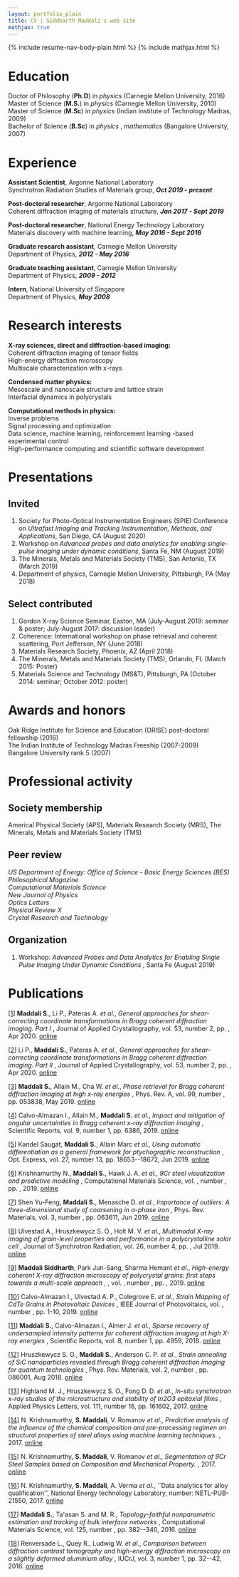 ```yaml
---
layout: portfolio_plain
title: CV | Siddharth Maddali's web site
mathjax: true
---
```

{% include resume-nav-body-plain.html %}
{% include mathjax.html %}

<a name="education"></a> 
# Education

Doctor of Philosophy (**Ph.D**) in _physics_ (Carnegie Mellon University, 2016)<br/>
Master of Science (**M.S.**) in _physics_ (Carnegie Mellon University, 2010)<br/>
Master of Science (**M.Sc**) in _physics_ (Indian Institute of Technology Madras, 2009)<br/>
Bachelor of Science (**B.Sc**) in _physics_ ,  _mathematics_ (Bangalore University, 2007)<br/>

<a name="workex"></a>
# Experience

**Assistant Scientist**, Argonne National Laboratory<br/>
Synchrotron Radiation Studies of Materials group, **_Oct 2019 - present_**
    
**Post-doctoral researcher**, Argonne National Laboratory<br/>
Coherent diffraction imaging of materials structure, **_Jan 2017 - Sept 2019_**
    
**Post-doctoral researcher**, National Energy Technology Laboratory<br/>
Materials discovery with machine learning, **_May 2016 - Sept 2016_**
    
**Graduate research assistant**, Carnegie Mellon University<br/>
Department of Physics, **_2012 - May 2016_**
    
**Graduate teaching assistant**, Carnegie Mellon University<br/>
Department of Physics, **_2009 - 2012_**
    
**Intern**, National University of Singapore<br/>
Department of Physics, **_May 2008_**

<a name="research"></a>
# Research interests

**X-ray sciences, direct and diffraction-based imaging:**<br/>
    Coherent diffraction imaging of tensor fields<br/>
    High-energy diffraction microscopy<br/>
    Multiscale characterization with x-rays
    
**Condensed matter physics:**<br/>
   Mesoscale and nanoscale structure and lattice strain<br/>
   Interfacial dynamics in polycrystals

**Computational methods in physics:**<br/>
   Inverse problems<br/>
   Signal processing and optimization<br/>
   Data science, machine learning, reinforcement learning -based experimental control<br/>
   High-performance computing and scientific software development



<a name="presentations"></a>
# Presentations

## Invited

1) Society for Photo-Optical Instrumentation Engineers (SPIE) Conference on _Ultrafast Imaging and Tracking Instrumentation, Methods, and Applications_, San Diego, CA (August 2020)<br/>
2) Workshop on _Advanced probes and data analytics for enabling single-pulse imaging under dynamic conditions_, Santa Fe, NM (August 2019)<br/>
3) The Minerals, Metals and Materials Society (TMS), San Antonio, TX (March 2019)<br/>
4) Department of physics, Carnegie Mellon University, Pittsburgh, PA (May 2018)<br/>

## Select contributed
1) Gordon X-ray Science Seminar, Easton, MA (July-August 2019: seminar & poster; July-August 2017: discussion leader)<br/>
2) Coherence: International workshop on phase retrieval and coherent scattering, Port Jefferson, NY (June 2018)<br/>
3) Materials Research Society, Phoenix, AZ (April 2018)<br/>
4) The Minerals, Metals and Materials Society (TMS), Orlando, FL (March 2015: Poster)<br/>
5) Materials Science and Technology (MS&T), Pittsburgh, PA (October 2014: seminar; October 2012: poster)

<a name="achievements"></a>
# Awards and honors

Oak Ridge Institute for Science and Education (ORISE) post-doctoral fellowship (2016)<br/>
The Indian Institute of Technology Madras Freeship (2007-2009)<br/>
Bangalore University rank 5 (2007)

<a name="professional"></a>
# Professional activity

## Society membership
Americal Physical Society (APS), Materials Research Society (MRS), The Minerals, Metals and Materials Society (TMS)

## Peer review
_US Department of Energy: Office of Science - Basic Energy Sciences (BES)_ <br/> 
_Philosophical Magazine_ <br/>
_Computational Materials Science_ <br/>
_New Journal of Physics_ <br/> 
_Optics Letters_ <br/> 
_Physical Review X_ <br/> 
_Crystal Research and Technology_

## Organization
1) Workshop: _Advanced Probes and Data Analytics for Enabling Single Pulse Imaging Under Dynamic Conditions_ , Santa Fe (August 2019)

# Publications

[<a id="cit-Maddali2020" href="#call-Maddali2020">1</a>] **Maddali S.**, Li P., Pateras A. <em>et al.</em>,  _General approaches for shear-correcting coordinate transformations in Bragg coherent diffraction imaging. Part I_ , Journal of Applied Crystallography, vol. 53, number 2, pp. , Apr 2020.  [online](https://doi.org/10.1107/S1600576720001363)

[<a id="cit-Li2020" href="#call-Li2020">2</a>] Li P., **Maddali S.**, Pateras A. <em>et al.</em>,  _General approaches for shear-correcting coordinate transformations in Bragg coherent diffraction imaging. Part II_ , Journal of Applied Crystallography, vol. 53, number 2, pp. , Apr 2020.  [online](https://doi.org/10.1107/S1600576720001375)

[<a id="cit-Maddali2019" href="#call-Maddali2019">3</a>] **Maddali S.**, Allain M., Cha W. <em>et al.</em>,  _Phase retrieval for Bragg coherent diffraction imaging at high x-ray energies_ , Phys. Rev. A, vol. 99, number , pp. 053838, May 2019.  [online](https://link.aps.org/doi/10.1103/PhysRevA.99.053838)

[<a id="cit-Calvo-Almazan2019" href="#call-Calvo-Almazan2019">4</a>] Calvo-Almazan I., Allain M., **Maddali S.** <em>et al.</em>,  _Impact and mitigation of angular uncertainties in Bragg coherent x-ray diffraction imaging_ , Scientific Reports, vol. 9, number 1, pp. 6386,  2019.  [online](https://doi.org/10.1038/s41598-019-42797-4)

[<a id="cit-Kandel2019" href="#call-Kandel2019">5</a>] Kandel Saugat, **Maddali S.**, Allain Marc <em>et al.</em>,  _Using automatic differentiation as a general framework for ptychographic reconstruction_ , Opt. Express, vol. 27, number 13, pp. 18653--18672, Jun 2019.  [online](http://www.opticsexpress.org/abstract.cfm?URI=oe-27-13-18653)

[<a id="cit-Krishnamurthy2019" href="#call-Krishnamurthy2019">6</a>] Krishnamurthy N., **Maddali S.**, Hawk J. A. <em>et al.</em>,  _9Cr steel visualization and predictive modeling_ , Computational Materials Science, vol. , number , pp. ,  2019.  [online](http://www.sciencedirect.com/science/article/pii/S0927025619301466)

[<a id="cit-Shen2019" href="#call-Shen2019">7</a>] Shen Yu-Feng, **Maddali S.**, Menasche D. <em>et al.</em>,  _Importance of outliers: A three-dimensional study of coarsening in $\alpha$-phase iron_ , Phys. Rev. Materials, vol. 3, number , pp. 063611, Jun 2019.  [online](https://link.aps.org/doi/10.1103/PhysRevMaterials.3.063611)

[<a id="cit-Ulvestad2019" href="#call-Ulvestad2019">8</a>] Ulvestad A., Hruszkewycz S. O., Holt M. V. <em>et al.</em>,  _Multimodal X-ray imaging of grain-level properties and performance in a polycrystalline solar cell_ , Journal of Synchrotron Radiation, vol. 26, number 4, pp. , Jul 2019.  [online](https://doi.org/10.1107/S1600577519003606)

[<a id="cit-Maddali2019a" href="#call-Maddali2019a">9</a>] **Maddali Siddharth**, Park Jun-Sang, Sharma Hemant <em>et al.</em>,  _High-energy coherent X-ray diffraction microscopy of polycrystal grains: first steps towards a multi-scale approach_ , , vol. , number , pp. ,  2019.  [online](http://arxiv.org/pdf/1903.11815v2)

[<a id="cit-Calvo-Almazan2019a" href="#call-Calvo-Almazan2019a">10</a>] Calvo-Almazan I., Ulvestad A. P., Colegrove E. <em>et al.</em>,  _Strain Mapping of CdTe Grains in Photovoltaic Devices_ , IEEE Journal of Photovoltaics, vol. , number , pp. 1-10,  2019.  [online](https://ieeexplore.ieee.org/document/8862942)

[<a id="cit-Maddali2018" href="#call-Maddali2018">11</a>] **Maddali S.**, Calvo-Almazan I., Almer J. <em>et al.</em>,  _Sparse recovery of undersampled intensity patterns for coherent diffraction imaging at high X-ray energies_ , Scientific Reports, vol. 8, number 1, pp. 4959,  2018.  [online](https://www.nature.com/articles/s41598-018-23040-y)

[<a id="cit-Hruszkewycz2018" href="#call-Hruszkewycz2018">12</a>] Hruszkewycz S. O., **Maddali S.**, Anderson C. P. <em>et al.</em>,  _Strain annealing of SiC nanoparticles revealed through Bragg coherent diffraction imaging for quantum technologies_ , Phys. Rev. Materials, vol. 2, number , pp. 086001, Aug 2018.  [online](https://link.aps.org/doi/10.1103/PhysRevMaterials.2.086001)

[<a id="cit-Highland2017" href="#call-Highland2017">13</a>] Highland M. J., Hruszkewycz S. O., Fong D. D. <em>et al.</em>,  _In-situ synchrotron x-ray studies of the microstructure and stability of In2O3 epitaxial films_ , Applied Physics Letters, vol. 111, number 16, pp. 161602,  2017.  [online](http://dx.doi.org/10.1063/1.4997773)

[<a id="cit-Krishnamurthy2017" href="#call-Krishnamurthy2017">14</a>] N. Krishnamurthy, **S. Maddali**, V. Romanov <em>et al.</em>,  _Predictive analysis of the influence of the chemical composition and pre-processing regimen on structural properties of steel alloys using machine learning techniques._ ,  2017.  [online](https://meetings.aps.org/Meeting/MAR17/Session/V12.6)

[<a id="cit-Krishnamurthy2017a" href="#call-Krishnamurthy2017a">15</a>] N. Krishnamurthy, **S. Maddali**, V. Romanov <em>et al.</em>,  _Segmentation of 9Cr Steel Samples based on Composition and Mechanical Property._ ,  2017.  [online](http://meetings.aps.org/link/BAPS.2017.MAR.G1.156)

[<a id="cit-Krishnamurthy2017b" href="#call-Krishnamurthy2017b">16</a>] N. Krishnamurthy, **S. Maddali**, A. Verma <em>et al.</em>, ``Data analytics for alloy qualification'', National Energy technology Laboratory, number: NETL-PUB-21550,   2017.  [online](https://www.osti.gov/biblio/1456238)

[<a id="cit-Maddali2016" href="#call-Maddali2016">17</a>] **Maddali S.**, Ta'asan S. and M. R.,  _Topology-faithful nonparametric estimation and tracking of bulk interface networks_ , Computational Materials Science, vol. 125, number , pp. 382--340,  2016.  [online](https://www.sciencedirect.com/science/article/pii/S0927025616303913)

[<a id="cit-Renversade2016" href="#call-Renversade2016">18</a>] Renversade L., Quey R., Ludwig W. <em>et al.</em>,  _Comparison between diffraction contrast tomography and high-energy diffraction microscopy on a slightly deformed aluminium alloy_ , IUCrJ, vol. 3, number 1, pp. 32--42,  2016.  [online](https://journals.iucr.org/m/issues/2016/01/00/ti5006/)


